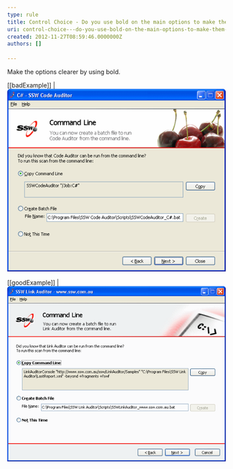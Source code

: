 ```yaml
---
type: rule
title: Control Choice - Do you use bold on the main options to make them clearer?
uri: control-choice---do-you-use-bold-on-the-main-options-to-make-them-clearer
created: 2012-11-27T08:59:46.0000000Z
authors: []

---
```


Make the options clearer by using bold.
 
[[badExample]]
| ![ Bad Example - Main options text not in bold](../../assets/OptionsTextNotInBold.gif)

[[goodExample]]
| ![ Good Example - Main options text in bold](../../assets/OptionsTextInBold.gif)

